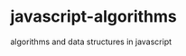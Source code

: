 # javascript-algorithms
algorithms and data structures in javascript
<a src="https://www.udemy.com/course/js-algorithms-and-data-structures-masterclass/learn/lecture/8344048#overview"/>
